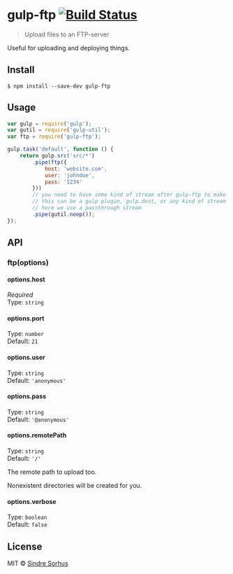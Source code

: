 # gulp-ftp [![Build Status](https://travis-ci.org/sindresorhus/gulp-ftp.svg?branch=master)](https://travis-ci.org/sindresorhus/gulp-ftp)

> Upload files to an FTP-server

Useful for uploading and deploying things.


## Install

```
$ npm install --save-dev gulp-ftp
```


## Usage

```js
var gulp = require('gulp');
var gutil = require('gulp-util');
var ftp = require('gulp-ftp');

gulp.task('default', function () {
	return gulp.src('src/*')
		.pipe(ftp({
			host: 'website.com',
			user: 'johndoe',
			pass: '1234'
		}))
		// you need to have some kind of stream after gulp-ftp to make sure it's flushed
		// this can be a gulp plugin, gulp.dest, or any kind of stream
		// here we use a passthrough stream
		.pipe(gutil.noop());
});
```


## API

### ftp(options)

#### options.host

*Required*  
Type: `string`

#### options.port

Type: `number`  
Default: `21`

#### options.user

Type: `string`  
Default: `'anonymous'`

#### options.pass

Type: `string`  
Default: `'@anonymous'`

#### options.remotePath

Type: `string`  
Default: `'/'`

The remote path to upload too.

Nonexistent directories will be created for you.

#### options.verbose

Type: `boolean`  
Default: `false`

## License

MIT © [Sindre Sorhus](http://sindresorhus.com)
